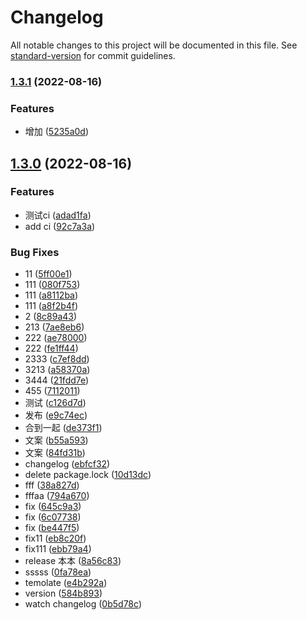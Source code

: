 # Changelog

All notable changes to this project will be documented in this file. See [standard-version](https://github.com/conventional-changelog/standard-version) for commit guidelines.

### [1.3.1](https://github.com/xgChange/basic-package/compare/v1.3.0...v1.3.1) (2022-08-16)


### Features

* 增加 ([5235a0d](https://github.com/xgChange/basic-package/commit/5235a0db47d586d6f0488b037aacf69656697ff1))

## [1.3.0](https://github.com/xgChange/basic-package/compare/v1.2.2...v1.3.0) (2022-08-16)


### Features

* 测试ci ([adad1fa](https://github.com/xgChange/basic-package/commit/adad1fa89fe89ca725c56ba2dac63645141a3247))
* add ci ([92c7a3a](https://github.com/xgChange/basic-package/commit/92c7a3af5ddd76afef00677fe0e823cb01122e5d))


### Bug Fixes

* 11 ([5ff00e1](https://github.com/xgChange/basic-package/commit/5ff00e12f8f45eabbbf72138c680bfabf157c668))
* 111 ([080f753](https://github.com/xgChange/basic-package/commit/080f7532bf0b3ecc6e4b7993a70600f7bef3e079))
* 111 ([a8112ba](https://github.com/xgChange/basic-package/commit/a8112bad0157c22238c5613b1ee55d08d15880b3))
* 111 ([a8f2b4f](https://github.com/xgChange/basic-package/commit/a8f2b4fe5a587f8d746b0fad9aa715a71baaf329))
* 2 ([8c89a43](https://github.com/xgChange/basic-package/commit/8c89a4353bbaa7b24444fb0da79d96cf5081b008))
* 213 ([7ae8eb6](https://github.com/xgChange/basic-package/commit/7ae8eb664b7e5acd44493d53b9602d318fe34cd9))
* 222 ([ae78000](https://github.com/xgChange/basic-package/commit/ae78000710816b15125965b4111d231225a0ad4a))
* 222 ([fe1ff44](https://github.com/xgChange/basic-package/commit/fe1ff44202063127fc3ccc1d26dc9719f6afb282))
* 2333 ([c7ef8dd](https://github.com/xgChange/basic-package/commit/c7ef8dddef3383638ed91b0b13a6a523b1c74b8c))
* 3213 ([a58370a](https://github.com/xgChange/basic-package/commit/a58370a7341e046bb2ddcc2ee06051f353c80c8f))
* 3444 ([21fdd7e](https://github.com/xgChange/basic-package/commit/21fdd7e636f9d92e80a0f7b420fbf5265d21fcc2))
* 455 ([7112011](https://github.com/xgChange/basic-package/commit/7112011cca7b1cbf3f7127671e1071e3de532b1a))
* 测试 ([c126d7d](https://github.com/xgChange/basic-package/commit/c126d7dd4c7f297e121b2bd79a417d9c95f52ecd))
* 发布 ([e9c74ec](https://github.com/xgChange/basic-package/commit/e9c74ecedd03ba1716c3cfa736431b9491f70b90))
* 合到一起 ([de373f1](https://github.com/xgChange/basic-package/commit/de373f1dca6984fb69311223508d9c2fabbc3ac0))
* 文案 ([b55a593](https://github.com/xgChange/basic-package/commit/b55a5933fc1c1d2d2877c9bcdc8d174e8b8d7bab))
* 文案 ([84fd31b](https://github.com/xgChange/basic-package/commit/84fd31b534dbdcaf5f8044c0df0d16e5497ed5b8))
* changelog ([ebfcf32](https://github.com/xgChange/basic-package/commit/ebfcf3229a0af011fa904225bb0e084e00b91e80))
* delete package.lock ([10d13dc](https://github.com/xgChange/basic-package/commit/10d13dca354952bcf6c6699849e182b910f788d5))
* fff ([38a827d](https://github.com/xgChange/basic-package/commit/38a827d5685987945866c5a74eb6f99295f2f2ec))
* fffaa ([794a670](https://github.com/xgChange/basic-package/commit/794a67067bd800ac42fe3a5dfc5caa4b92a1a6e2))
* fix ([645c9a3](https://github.com/xgChange/basic-package/commit/645c9a300a102fffd2d8ab8b7abd440a10f1af6a))
* fix ([6c07738](https://github.com/xgChange/basic-package/commit/6c0773831ebb2cd9ee9caf25b508fbf9250c1f33))
* fix ([be447f5](https://github.com/xgChange/basic-package/commit/be447f57ff9dba77cf50162939a326c9fad8e1cc))
* fix11 ([eb8c20f](https://github.com/xgChange/basic-package/commit/eb8c20f12e56be57e5da07bb24bc5d7abfb95c3e))
* fix111 ([ebb79a4](https://github.com/xgChange/basic-package/commit/ebb79a4dcb889f55c3f8a72cc7318e6e7be4a3fb))
* release 本本 ([8a56c83](https://github.com/xgChange/basic-package/commit/8a56c83fa1928ece608dabe486e9904015cdbd9f))
* sssss ([0fa78ea](https://github.com/xgChange/basic-package/commit/0fa78ea8fd4aebe89d2b6bf407b35484306148fd))
* temolate ([e4b292a](https://github.com/xgChange/basic-package/commit/e4b292aef05a44ef285d9247ca3d2b7e1b48e2fb))
* version ([584b893](https://github.com/xgChange/basic-package/commit/584b893f18bdee30d033fda7962a52c2c38d9a12))
* watch changelog ([0b5d78c](https://github.com/xgChange/basic-package/commit/0b5d78ceb05886742f1298e77bc1fbdafcbaab96))

